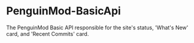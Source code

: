 # PenguinMod-BasicApi
The PenguinMod Basic API responsible for the site's status, 'What's New' card, and 'Recent Commits' card.
